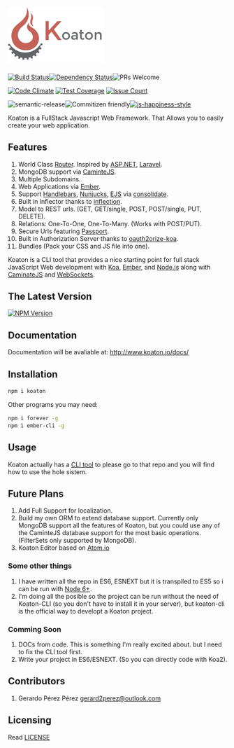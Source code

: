![Koaton](/koaton.png)
-----------
[![Build Status](https://img.shields.io/travis/gerard2p/koaton/master.svg?style=flat-square)](https://travis-ci.org/gerard2p/koaton)[![Dependency Status](https://david-dm.org/gerard2p/koaton.svg?style=flat-square)](https://david-dm.org/gerard2p/koaton)![PRs Welcome](https://img.shields.io/badge/PRs%20🔀-Welcome-brightgreen.svg?style=flat-square)

[![Code Climate](https://codeclimate.com/github/gerard2p/koaton/badges/gpa.svg?style=flat-square)](https://codeclimate.com/github/gerard2p/koaton?style=flat-square) [![Test Coverage](https://codeclimate.com/github/gerard2p/koaton/badges/coverage.svg?style=flat-square)](https://codeclimate.com/github/gerard2p/koaton/coverage) [![Issue Count](https://codeclimate.com/github/gerard2p/koaton/badges/issue_count.svg?style=flat-square)](https://codeclimate.com/github/gerard2p/koaton)


![semantic-release](https://img.shields.io/badge/%20%20%F0%9F%93%A6%F0%9F%9A%80-semantic--release-e10079.svg?style=flat-square)![Commitizen friendly](https://img.shields.io/badge/commitizen-friendly-brightgreen.svg?style=flat-square)[![js-happiness-style](https://img.shields.io/badge/code%20style-happiness-brightgreen.svg?style=flat-square)](https://github.com/JedWatson/happiness)

Koaton is a FullStack Javascript Web Framework. That Allows you to easily create your web application.

Features
------------------
1. World Class [Router](/src/router.js). Inspired by [ASP.NET](https://www.asp.net/), [Laravel](https://laravel.com/).
1. MongoDB support via [CaminteJS](http://www.camintejs.com/).
1. Multiple Subdomains.
1. Web Applications via [Ember](http://emberjs.com/).
1. Support [Handlebars](http://handlebarsjs.com/), [Nunjucks](https://mozilla.github.io/nunjucks/), [EJS](http://www.embeddedjs.com/) via [consolidate](https://github.com/tj/consolidate.js/).
1. Built in Inflector thanks to [inflection](https://github.com/dreamerslab/node.inflection).
1. Model to REST urls. (GET, GET/single, POST, POST/single, PUT, DELETE).
1. Relations: One-To-One, One-To-Many. (Works with POST/PUT).
1. Secure Urls featuring [Passport](http://passportjs.org/).
1. Built in Authorization Server thanks to [oauth2orize-koa](https://github.com/rkusa/koa-passport).
1. Bundles (Pack your CSS and JS file into one).

Koaton is a CLI tool that provides a nice starting point for full stack JavaScript Web development with [Koa](http://koajs.com/), [Ember](http://emberjs.com/), and [Node.js](http://www.nodejs.org/) along with [CaminateJS](http://www.camintejs.com/) and [WebSockets](https://developer.mozilla.org/en/docs/WebSockets).

  The Latest Version
  ------------------
 [![NPM Version](http://img.shields.io/npm/v/koaton.svg?style=flat-square)](https://www.npmjs.org/package/koaton)

## Documentation

Documentation will be avaliable at: <http://www.koaton.io/docs/>

## Installation
```sh
npm i koaton
```
Other programs you may need:
```sh
npm i forever -g
npm i ember-cli -g
```

## Usage
Koaton actually has a [CLI tool](https://github.com/gerard2p/koaton-cli) to please go to that repo and you will find how to use the hole sistem.

## Future Plans
1. Add Full Support for localization.
1. Build my own ORM to extend database support. Currently only MongoDB support all the features of Koaton, but you could use any of the CaminteJS database support for the most basic operations. (FilterSets only supported by MongoDB).
1. Koaton Editor based on [Atom.io](https://atom.io/)

### Some other things
1. I have written all the repo in ES6, ESNEXT but it is transpiled to ES5 so i can be run with [Node 6+](https://nodejs.org/).
1. I'm doing all the posible so the project can be run without the need of Koaton-CLI (so you don't have to install it in your server), but koaton-cli is the official way to developt a Koaton project.

### Comming Soon
 1. DOCs from code. This is something I'm really excited about. but I need to fix the CLI tool first.
 1. Write your project in ES6/ESNEXT. (So you can directly code with Koa2).


## Contributors

1. Gerardo Pérez Pérez <gerard2perez@outlook.com>


## Licensing
Read [LICENSE](LICENSE)
